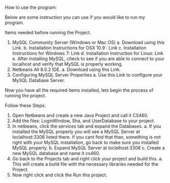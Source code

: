 How to use the program:

Below are some instruction you can use if you would like to run my program. 

Items needed before running the Project. 
1.	MySQL Community Server (Windows or Mac OS)
a.	Download using this Link. 
b.	Installation Instructions for OSX 10.9 : Link
c.	Installation Instructions for Windows 7: Link
d.	Installation Instruction for Linux: Link
e.	After installing MySQL, check to see if you are able to connect to your localhost and verify that MySQL is properly working.
2.	Netbeans All 8.0.2  IDE.
a.	Download using this Link. 
3.	Configuring MySQL Server Properties
a.	Use this Link to configure your MySQL Database Server.

Now you have all the required items installed, lets begin the process of running the project.

Follow these Steps:
1.	Open Netbeans and create a new Java Project and call it CS460. 
2.	Add the files: LoginWindow, Sha, and UserDatabase to your project.
3.	In netbeans, click the services tab and expand the Databases. 
a.	If you installed the MySQL properly you will see a MySQL Server at loclalhost:3306 listed there. If you cant find that than, something is not right with your MySQL installation, go back to make sure you installed MySQL properly.
b.	Expand MySQL Server at loclalhost:3306
c.	Create a new MySQL database and name it cs460.
4.	Go back to the Projects tab and right click your project and build this.
a.	This will create a build file with the necessary libraries needed for the Project. 
5.	Now right click and click the Run this project. 
